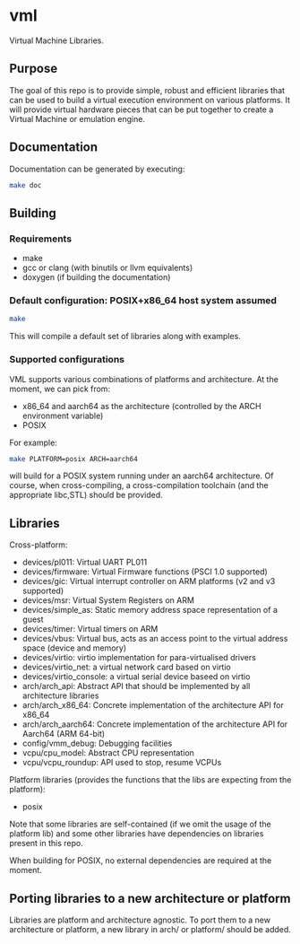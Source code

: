 # vml

Virtual Machine Libraries.

## Purpose

The goal of this repo is to provide simple, robust and efficient libraries that can be used to build
a virtual execution environment on various platforms. It will provide virtual hardware pieces that can
be put together to create a Virtual Machine or emulation engine.

## Documentation

Documentation can be generated by executing:
```sh
make doc
```

## Building

### Requirements
- make
- gcc or clang (with binutils or llvm equivalents)
- doxygen (if building the documentation)

### Default configuration: POSIX+x86_64 host system assumed
```sh
make
```

This will compile a default set of libraries along with examples.

### Supported configurations

VML supports various combinations of platforms and architecture. At the moment, we can pick from:

- x86_64 and aarch64 as the architecture (controlled by the ARCH environment variable)
- POSIX

For example:
```sh
make PLATFORM=posix ARCH=aarch64
```

will build for a POSIX system running under an aarch64 architecture. Of course, when cross-compiling, a
cross-compilation toolchain (and the appropriate libc,STL) should be provided.

## Libraries

Cross-platform:
- devices/pl011: Virtual UART PL011
- devices/firmware: Virtual Firmware functions (PSCI 1.0 supported)
- devices/gic: Virtual interrupt controller on ARM platforms (v2 and v3 supported)
- devices/msr: Virtual System Registers on ARM
- devices/simple_as: Static memory address space representation of a guest
- devices/timer: Virtual timers on ARM
- devices/vbus: Virtual bus, acts as an access point to the virtual address space (device and memory)
- devices/virtio: virtio implementation for para-virtualised drivers
- devices/virtio_net: a virtual network card based on virtio
- devices/virtio_console: a virtual serial device baseed on virtio
- arch/arch_api: Abstract API that should be implemented by all architecture libraries
- arch/arch_x86_64: Concrete implementation of the architecture API for x86_64
- arch/arch_aarch64: Concrete implementation of the architecture API for Aarch64 (ARM 64-bit)
- config/vmm_debug: Debugging facilities
- vcpu/cpu_model: Abstract CPU representation
- vcpu/vcpu_roundup: API used to stop, resume VCPUs

Platform libraries (provides the functions that the libs are expecting from the platform):
- posix

Note that some libraries are self-contained (if we omit the usage of the platform lib) and some other
libraries have dependencies on libraries present in this repo.

When building for POSIX, no external dependencies are required at the moment.

## Porting libraries to a new architecture or platform

Libraries are platform and architecture agnostic. To port them to a new architecture or platform,
a new library in arch/ or platform/ should be added.
